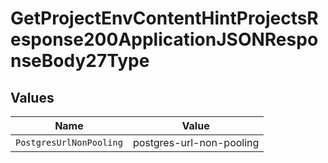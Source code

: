 # GetProjectEnvContentHintProjectsResponse200ApplicationJSONResponseBody27Type


## Values

| Name                     | Value                    |
| ------------------------ | ------------------------ |
| `PostgresUrlNonPooling`  | postgres-url-non-pooling |
